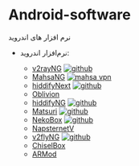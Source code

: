# Android-software
نرم افزار های اندروید

<ul>
        <li>
            <p>نرم‌افزار اندروید:</p>
            <ul>
                <li>
                    <a href="https://play.google.com/store/apps/details?id=com.v2ray.ang&amp;hl=en&amp;gl=US" target="_blank">v2rayNG</a>
                    <a href="https://github.com/2dust/v2rayNG/releases" target="_blank">
                        <img src="https://ircf.space/assets/img/github.png" alt="github" class="gitIcon">
                    </a>
                </li>
                <li>
                    <a href="https://play.google.com/store/apps/details?id=com.MahsaNet.MahsaNG" target="_blank" title="mahsa vpn">MahsaNG</a>
                    <a href="https://github.com/GFW-knocker/mahsang/releases/latest" target="_blank" title="mahsa ng vpn">
                        <img src="https://ircf.space/assets/img/github.png" alt="mahsa vpn" class="gitIcon">
                    </a>
                </li>
                <li>
                    <a href="https://play.google.com/store/apps/details?id=app.hiddify.com" target="_blank">hiddifyNext</a>
                    <a href="https://github.com/hiddify/hiddify-next/releases/latest" target="_blank">
                        <img src="https://ircf.space/assets/img/github.png" alt="github" class="gitIcon">
                    </a>
                </li>
                <li>
                    <a href="https://github.com/bepass-org/oblivion/releases/latest" target="_blank">Oblivion</a>
                </li>
                <li>
                    <a href="https://play.google.com/store/apps/details?id=ang.hiddify.com" target="_blank">hiddifyNG</a>
                    <a href="https://github.com/hiddify/HiddifyAndroidNG/releases" target="_blank">
                        <img src="https://ircf.space/assets/img/github.png" alt="github" class="gitIcon">
                    </a>
                </li>
                <li>
                    <a href="https://play.google.com/store/apps/details?id=moe.matsuri.lite&amp;hl=en&amp;gl=US" target="_blank">Matsuri</a>
                    <a href="https://github.com/MatsuriDayo/Matsuri/releases" target="_blank">
                        <img src="https://ircf.space/assets/img/github.png" alt="github" class="gitIcon">
                    </a>
                </li>
                <li>
                    <a href="https://play.google.com/store/apps/details?id=moe.nb4a&amp;hl=en&amp;gl=US" target="_blank">NekoBox</a>
                    <a href="https://github.com/MatsuriDayo/NekoBoxForAndroid/releases" target="_blank">
                        <img src="https://ircf.space/assets/img/github.png" alt="github" class="gitIcon">
                    </a>
                </li>
                <li>
                    <a href="https://play.google.com/store/apps/details?id=com.napsternetlabs.napsternetv&amp;hl=de" target="_blank">NapsternetV</a>
                </li>
                <li>
                    <a href="https://play.google.com/store/apps/details?id=com.v2ray.v2fly&amp;hl=en&amp;gl=US" target="_blank">v2flyNG</a>
                    <a href="https://github.com/2dust/v2flyNG/releases" target="_blank">
                        <img src="https://ircf.space/assets/img/github.png" alt="github" class="gitIcon">
                    </a>
                </li>
                <li>
                    <a href="https://github.com/DevTomy/ChiselBox/releases/latest" target="_blank">ChiselBox</a>
                </li>
                <li>
                    <a href="https://play.google.com/store/apps/details?id=com.artunnel57&amp;hl=en&amp;gl=US" target="_blank">ARMod</a>
                </li>
            </ul>
        </li>
    </ul>
